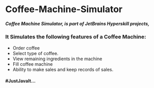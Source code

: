 # Coffee-Machine-Simulator
##### Coffee Machine Simulator, is part of JetBrains Hyperskill projects,

### It Simulates the following features of a Coffee Machine:
* Order coffee
* Select type of coffee.
* View remaining ingredients in the machine
* Fill coffee machine 
* Ability to make sales and keep records of sales. 



#### #JustJavaIt...

